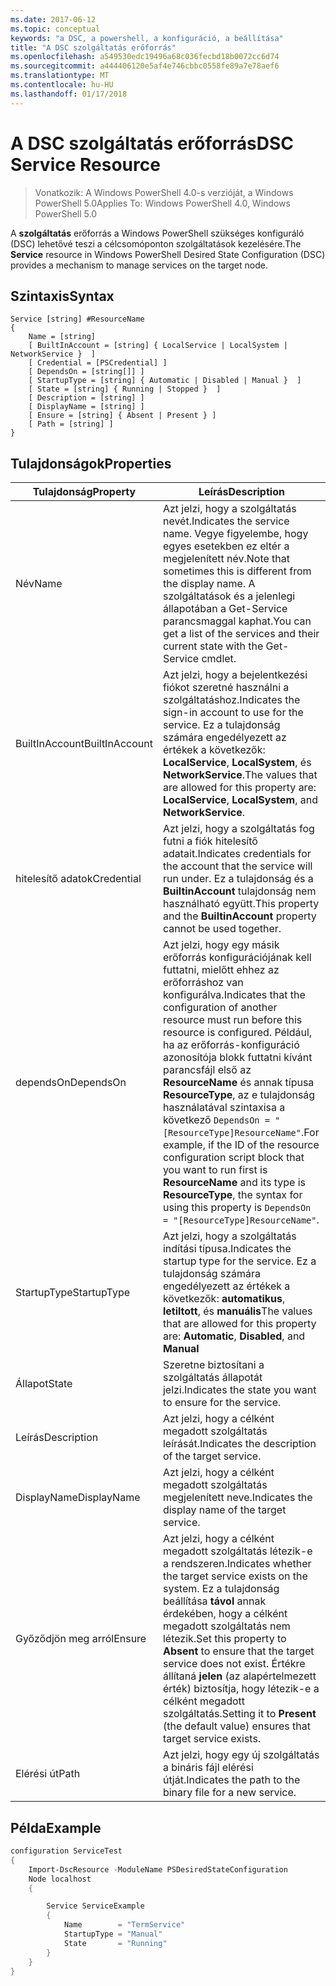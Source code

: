 ```yaml
---
ms.date: 2017-06-12
ms.topic: conceptual
keywords: "a DSC, a powershell, a konfiguráció, a beállítása"
title: "A DSC szolgáltatás erőforrás"
ms.openlocfilehash: a549530edc19496a68c036fecbd18b0072cc6d74
ms.sourcegitcommit: a444406120e5af4e746cbbc0558fe89a7e78aef6
ms.translationtype: MT
ms.contentlocale: hu-HU
ms.lasthandoff: 01/17/2018
---
```

# <a name="dsc-service-resource"></a><span data-ttu-id="96106-103">A DSC szolgáltatás erőforrás</span><span class="sxs-lookup"><span data-stu-id="96106-103">DSC Service Resource</span></span>

> <span data-ttu-id="96106-104">Vonatkozik: A Windows PowerShell 4.0-s verzióját, a Windows PowerShell 5.0</span><span class="sxs-lookup"><span data-stu-id="96106-104">Applies To: Windows PowerShell 4.0, Windows PowerShell 5.0</span></span>


<span data-ttu-id="96106-105">A **szolgáltatás** erőforrás a Windows PowerShell szükséges konfiguráló (DSC) lehetővé teszi a célcsomóponton szolgáltatások kezelésére.</span><span class="sxs-lookup"><span data-stu-id="96106-105">The **Service** resource in Windows PowerShell Desired State Configuration (DSC) provides a mechanism to manage services on the target node.</span></span>

## <a name="syntax"></a><span data-ttu-id="96106-106">Szintaxis</span><span class="sxs-lookup"><span data-stu-id="96106-106">Syntax</span></span>

```
Service [string] #ResourceName
{
    Name = [string]
    [ BuiltInAccount = [string] { LocalService | LocalSystem | NetworkService }  ]
    [ Credential = [PSCredential] ]
    [ DependsOn = [string[]] ]
    [ StartupType = [string] { Automatic | Disabled | Manual }  ]
    [ State = [string] { Running | Stopped }  ]
    [ Description = [string] ]
    [ DisplayName = [string] ]
    [ Ensure = [string] { Absent | Present } ]
    [ Path = [string] ]
}
```

## <a name="properties"></a><span data-ttu-id="96106-107">Tulajdonságok</span><span class="sxs-lookup"><span data-stu-id="96106-107">Properties</span></span>

|  <span data-ttu-id="96106-108">Tulajdonság</span><span class="sxs-lookup"><span data-stu-id="96106-108">Property</span></span>  |  <span data-ttu-id="96106-109">Leírás</span><span class="sxs-lookup"><span data-stu-id="96106-109">Description</span></span>   | 
|---|---| 
| <span data-ttu-id="96106-110">Név</span><span class="sxs-lookup"><span data-stu-id="96106-110">Name</span></span>| <span data-ttu-id="96106-111">Azt jelzi, hogy a szolgáltatás nevét.</span><span class="sxs-lookup"><span data-stu-id="96106-111">Indicates the service name.</span></span> <span data-ttu-id="96106-112">Vegye figyelembe, hogy egyes esetekben ez eltér a megjelenített név.</span><span class="sxs-lookup"><span data-stu-id="96106-112">Note that sometimes this is different from the display name.</span></span> <span data-ttu-id="96106-113">A szolgáltatások és a jelenlegi állapotában a Get-Service parancsmaggal kaphat.</span><span class="sxs-lookup"><span data-stu-id="96106-113">You can get a list of the services and their current state with the Get-Service cmdlet.</span></span>| 
| <span data-ttu-id="96106-114">BuiltInAccount</span><span class="sxs-lookup"><span data-stu-id="96106-114">BuiltInAccount</span></span>| <span data-ttu-id="96106-115">Azt jelzi, hogy a bejelentkezési fiókot szeretné használni a szolgáltatáshoz.</span><span class="sxs-lookup"><span data-stu-id="96106-115">Indicates the sign-in account to use for the service.</span></span> <span data-ttu-id="96106-116">Ez a tulajdonság számára engedélyezett az értékek a következők: **LocalService**, **LocalSystem**, és **NetworkService**.</span><span class="sxs-lookup"><span data-stu-id="96106-116">The values that are allowed for this property are: **LocalService**, **LocalSystem**, and **NetworkService**.</span></span>| 
| <span data-ttu-id="96106-117">hitelesítő adatok</span><span class="sxs-lookup"><span data-stu-id="96106-117">Credential</span></span>| <span data-ttu-id="96106-118">Azt jelzi, hogy a szolgáltatás fog futni a fiók hitelesítő adatait.</span><span class="sxs-lookup"><span data-stu-id="96106-118">Indicates credentials for the account that the service will run under.</span></span> <span data-ttu-id="96106-119">Ez a tulajdonság és a __BuiltinAccount__ tulajdonság nem használható együtt.</span><span class="sxs-lookup"><span data-stu-id="96106-119">This property and the __BuiltinAccount__ property cannot be used together.</span></span>| 
| <span data-ttu-id="96106-120">dependsOn</span><span class="sxs-lookup"><span data-stu-id="96106-120">DependsOn</span></span>| <span data-ttu-id="96106-121">Azt jelzi, hogy egy másik erőforrás konfigurációjának kell futtatni, mielőtt ehhez az erőforráshoz van konfigurálva.</span><span class="sxs-lookup"><span data-stu-id="96106-121">Indicates that the configuration of another resource must run before this resource is configured.</span></span> <span data-ttu-id="96106-122">Például, ha az erőforrás-konfiguráció azonosítója blokk futtatni kívánt parancsfájl első az __ResourceName__ és annak típusa __ResourceType__, az e tulajdonság használatával szintaxisa a következő `DependsOn = "[ResourceType]ResourceName"`.</span><span class="sxs-lookup"><span data-stu-id="96106-122">For example, if the ID of the resource configuration script block that you want to run first is __ResourceName__ and its type is __ResourceType__, the syntax for using this property is `DependsOn = "[ResourceType]ResourceName"`.</span></span>| 
| <span data-ttu-id="96106-123">StartupType</span><span class="sxs-lookup"><span data-stu-id="96106-123">StartupType</span></span>| <span data-ttu-id="96106-124">Azt jelzi, hogy a szolgáltatás indítási típusa.</span><span class="sxs-lookup"><span data-stu-id="96106-124">Indicates the startup type for the service.</span></span> <span data-ttu-id="96106-125">Ez a tulajdonság számára engedélyezett az értékek a következők: **automatikus**, **letiltott**, és **manuális**</span><span class="sxs-lookup"><span data-stu-id="96106-125">The values that are allowed for this property are: **Automatic**, **Disabled**, and **Manual**</span></span>| 
| <span data-ttu-id="96106-126">Állapot</span><span class="sxs-lookup"><span data-stu-id="96106-126">State</span></span>| <span data-ttu-id="96106-127">Szeretne biztosítani a szolgáltatás állapotát jelzi.</span><span class="sxs-lookup"><span data-stu-id="96106-127">Indicates the state you want to ensure for the service.</span></span>| 
| <span data-ttu-id="96106-128">Leírás</span><span class="sxs-lookup"><span data-stu-id="96106-128">Description</span></span> | <span data-ttu-id="96106-129">Azt jelzi, hogy a célként megadott szolgáltatás leírását.</span><span class="sxs-lookup"><span data-stu-id="96106-129">Indicates the description of the target service.</span></span>| 
| <span data-ttu-id="96106-130">DisplayName</span><span class="sxs-lookup"><span data-stu-id="96106-130">DisplayName</span></span> | <span data-ttu-id="96106-131">Azt jelzi, hogy a célként megadott szolgáltatás megjelenített neve.</span><span class="sxs-lookup"><span data-stu-id="96106-131">Indicates the display name of the target service.</span></span>| 
| <span data-ttu-id="96106-132">Győződjön meg arról</span><span class="sxs-lookup"><span data-stu-id="96106-132">Ensure</span></span> | <span data-ttu-id="96106-133">Azt jelzi, hogy a célként megadott szolgáltatás létezik-e a rendszeren.</span><span class="sxs-lookup"><span data-stu-id="96106-133">Indicates whether the target service exists on the system.</span></span> <span data-ttu-id="96106-134">Ez a tulajdonság beállítása **távol** annak érdekében, hogy a célként megadott szolgáltatás nem létezik.</span><span class="sxs-lookup"><span data-stu-id="96106-134">Set this property to **Absent** to ensure that the target service does not exist.</span></span> <span data-ttu-id="96106-135">Értékre állítaná **jelen** (az alapértelmezett érték) biztosítja, hogy létezik-e a célként megadott szolgáltatás.</span><span class="sxs-lookup"><span data-stu-id="96106-135">Setting it to **Present** (the default value) ensures that target service exists.</span></span>|
| <span data-ttu-id="96106-136">Elérési út</span><span class="sxs-lookup"><span data-stu-id="96106-136">Path</span></span> | <span data-ttu-id="96106-137">Azt jelzi, hogy egy új szolgáltatás a bináris fájl elérési útját.</span><span class="sxs-lookup"><span data-stu-id="96106-137">Indicates the path to the binary file for a new service.</span></span>| 

## <a name="example"></a><span data-ttu-id="96106-138">Példa</span><span class="sxs-lookup"><span data-stu-id="96106-138">Example</span></span>

```powershell
configuration ServiceTest
{
    Import-DscResource -ModuleName PSDesiredStateConfiguration
    Node localhost
    {

        Service ServiceExample
        {
            Name        = "TermService"
            StartupType = "Manual"
            State       = "Running"
        } 
    }
}
```

